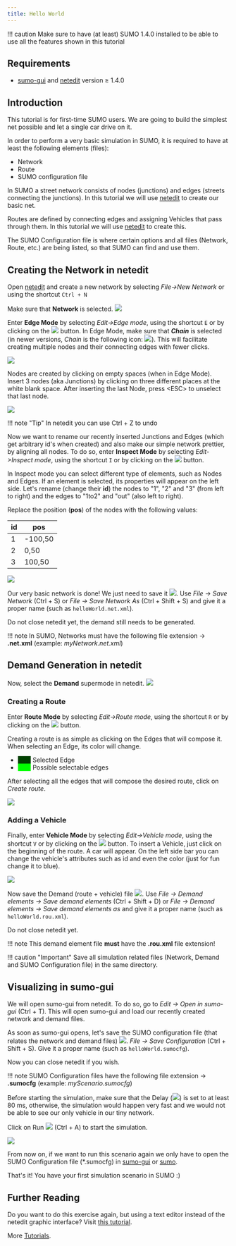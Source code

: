 ```yaml
---
title: Hello World
---
```


!!! caution
    Make sure to have (at least) SUMO 1.4.0 installed to be able to use all the features shown in this tutorial

## Requirements

- [sumo-gui](../sumo-gui.md) and [netedit](../netedit.md) version ≥ 1.4.0

## Introduction

This tutorial is for first-time SUMO users. We are going to build the
simplest net possible and let a single car drive on it.

In order to perform a very basic simulation in SUMO, it is required to have at least the following elements (files):

- Network
- Route
- SUMO configuration file

In SUMO a street network consists of nodes
(junctions) and edges (streets connecting the junctions). In this tutorial we will use [netedit](../netedit.md) to create our basic net.

Routes are defined by connecting edges and assigning Vehicles that pass through them. In this tutorial we will use [netedit](../netedit.md) to create this.

The SUMO Configuration file is where certain options and all files (Network, Route, etc.) are being listed, so that SUMO can find and use them.

## Creating the Network in netedit

Open [netedit](../netedit.md) and create a new network by selecting *File-\>New Network* or using the shortcut `Ctrl + N`


Make sure that **Network** is selected.
![](../images/neteditNetworkMode.png)

Enter **Edge Mode** by selecting *Edit-\>Edge mode*, using the shortcut `E` or by clicking on the ![](../images/ModeCreateEdge.gif) button.
In Edge Mode, make sure that ***Chain*** is selected (in newer versions, *Chain* is the following icon: ![](../images/checkbox_chain.png)). This will facilitate creating multiple nodes and their connecting edges with fewer clicks.

![](../images/neteditChainSelected.png)

Nodes are created by clicking on empty spaces (when in Edge Mode). Insert 3 nodes (aka Junctions) by clicking on three different places at the white blank space.
After inserting the last Node, press <ESC\> to unselect that last node.

![](../images/HelloWorld_1.gif)

!!! note "Tip"
    In netedit you can use Ctrl + Z to undo


Now we want to rename our recently inserted Junctions and Edges (which get arbitrary id's when created) and also make our simple network prettier, by aligning all nodes.
To do so, enter **Inspect Mode** by selecting *Edit-\>Inspect mode*, using the shortcut `I` or by clicking on the ![](../images/ModeInspect.gif) button.

In Inspect mode you can select different type of elements, such as Nodes and Edges. If an element is selected, its properties will appear on the left side.
Let's rename (change their **id**) the nodes to "1", "2" and "3" (from left to right) and the edges to "1to2" and "out" (also left to right).

Replace the position (**pos**) of the nodes with the following values:

| id | pos     |
|----|---------|
| 1  | -100,50 |
| 2  | 0,50    |
| 3  | 100,50  |

![](../images/HelloWorld_2.gif)

Our very basic network is done! We just need to save it ![](../images/Save.gif). Use *File -\> Save Network* (Ctrl + S) or *File -\> Save Network As* (Ctrl + Shift + S) and give it a proper name (such as `helloWorld.net.xml`).

Do not close netedit yet, the demand still needs to be generated.

!!! note
    In SUMO, Networks must have the following file extension -> **.net.xml** (example: *myNetwork.net.xml*)



## Demand Generation in netedit

Now, select the **Demand** supermode in netedit.
![](../images/neteditDemandMode.png)

### Creating a Route

Enter **Route Mode** by selecting *Edit-\>Route mode*, using the shortcut `R` or by clicking on the ![](../images/Route.gif) button.

Creating a route is as simple as clicking on the Edges that will compose it. When selecting an Edge, its color will change.

- <span style="color:#004000; background:#004000">FOO</span> Selected Edge
- <span style="color:#00ff00; background:#00ff00">FOO</span> Possible selectable edges

After selecting all the edges that will compose the desired route, click on *Create route*.

![](../images/HelloWorld_3.gif)

### Adding a Vehicle

Finally, enter **Vehicle Mode** by selecting *Edit-\>Vehicle mode*, using the shortcut `V` or by clicking on the ![](../images/Vehicle.gif) button.
To insert a Vehicle, just click on the beginning of the route. A car will appear. On the left side bar you can change the vehicle's attributes such as id and even the color (just for fun change it to blue).

![](../images/HelloWorld_4.gif)

Now save the Demand (route + vehicle) file ![](../images/Save.gif).
Use *File -\> Demand elements -\> Save demand elements* (Ctrl + Shift + D) or *File -\> Demand elements -\> Save demand elements as* and give it a proper name (such as `helloWorld.rou.xml`).

Do not close netedit yet.

!!! note
    This demand element file **must** have the **.rou.xml** file extension!

!!! caution "Important"
    Save all simulation related files (Network, Demand and SUMO Configuration file) in the same directory.

## Visualizing in sumo-gui

We will open sumo-gui from netedit. To do so, go to *Edit -\> Open in sumo-gui* (Ctrl + T). This will open sumo-gui and load our recently created network and demand files.

As soon as sumo-gui opens, let's save the SUMO configuration file (that relates the network and demand files) ![](../images/Save.gif).
*File -\> Save Configuration* (Ctrl + Shift + S). Give it a proper name (such as `helloWorld.sumocfg`).

Now you can close netedit if you wish.

!!! note
    SUMO Configuration files have the following file extension -> **.sumocfg** (example: *myScenario.sumocfg*)

Before starting the simulation, make sure that the Delay (![](../images/Delay.png)) is set to at least 80 ms, otherwise, the simulation would happen very fast and we would not be able to see our only vehicle in our tiny network.

Click on Run ![](../images/Play.gif) (Ctrl + A) to start the simulation.

![](../images/HelloWorld_5.gif)

From now on, if we want to run this scenario again we only have to open the SUMO Configuration file (*.sumocfg) in [sumo-gui](../sumo-gui.md) or [sumo](../sumo.md).

That's it! You have your first simulation scenario in SUMO :)

## Further Reading

Do you want to do this exercise again, but using a text editor instead of the netedit graphic interface? Visit [this tutorial](../Tutorials/Hello_SUMO.md).

More [Tutorials](../Tutorials.md).